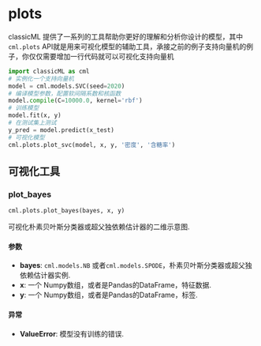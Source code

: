 # plots

classicML 提供了一系列的工具帮助你更好的理解和分析你设计的模型，其中```cml.plots``` API就是用来可视化模型的辅助工具，承接之前的例子支持向量机的例子，你仅仅需要增加一行代码就可以可视化支持向量机

```python
import classicML as cml
# 实例化一个支持向量机
model = cml.models.SVC(seed=2020)
# 编译模型参数，配置软间隔系数和核函数
model.compile(C=10000.0, kernel='rbf')
# 训练模型
model.fit(x, y)
# 在测试集上测试
y_pred = model.predict(x_test)
# 可视化模型
cml.plots.plot_svc(model, x, y, '密度', '含糖率')
```

## 可视化工具

### plot_bayes

```python
cml.plots.plot_bayes(bayes, x, y)
```

 可视化朴素贝叶斯分类器或超父独依赖估计器的二维示意图.

#### 参数

* <b>bayes</b>: ```cml.models.NB``` 或者```cml.models.SPODE```，朴素贝叶斯分类器或超父独依赖估计器实例.
* <b>x</b>: 一个 Numpy数组，或者是Pandas的DataFrame，特征数据.
* <b>y</b>: 一个 Numpy数组，或者是Pandas的DataFrame，标签.

#### 异常

* <b>ValueError</b>: 模型没有训练的错误.